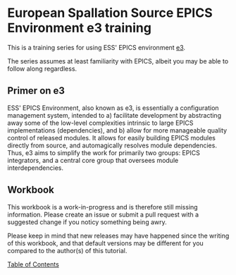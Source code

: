 # European Spallation Source EPICS Environment e3 training

This is a training series for using ESS' EPICS environment [e3](https://github.com/icshwi/e3). 

The series assumes at least familiarity with EPICS, albeit you may be able to follow along regardless.

## Primer on e3

ESS' EPICS Environment, also known as e3, is essentially a configuration management system, intended to a) facilitate development by abstracting away some of the low-level complexities intrinsic to large EPICS implementations (dependencies), and b) allow for more manageable quality control of released modules. It allows for easily building EPICS modules directly from source, and automagically resolves module dependencies. Thus, e3 aims to simplify the work for primarily two groups: EPICS integrators, and a central core group that oversees module interdependencies.

## Workbook

This workbook is a work-in-progress and is therefore still missing information. Please create an issue or submit a pull request with a suggested change if you noticy something being awry.

Please keep in mind that new releases may have happened since the writing of this workbook, and that default versions may be different for you compared to the author(s) of this tutorial.

[Table of Contents](workbook/README.md)
